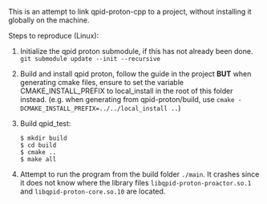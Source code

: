 This is an attempt to link qpid-proton-cpp to a project, without installing it globally on the machine.

Steps to reproduce (Linux):

1. Initialize the qpid proton submodule, if this has not already been done. `git submodule update --init --recursive`

2. Build and install qpid proton, follow the guide in the project **BUT** when generating cmake files, ensure to set the variable CMAKE_INSTALL_PREFIX to local_install in the root of this folder instead. (e.g. when generating from qpid-proton/build, use `cmake -DCMAKE_INSTALL_PREFIX=../../local_install ..`)

3. Build qpid_test:
    ```
    $ mkdir build
    $ cd build
    $ cmake ..
    $ make all
    ```

4. Attempt to run the program from the build folder `./main`. It crashes since it does not know where the library files `libqpid-proton-proactor.so.1` and `libqpid-proton-core.so.10` are located.